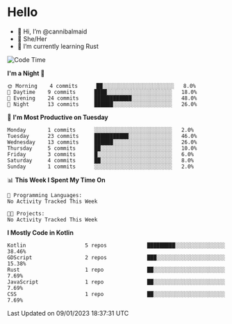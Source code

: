 # Hello
- 👋 Hi, I’m @cannibalmaid
- 👀 She/Her
- 🌱 I’m currently learning Rust

<!--START_SECTION:waka-->
![Code Time](http://img.shields.io/badge/Code%20Time-97%20hrs%206%20mins-blue)

**I'm a Night 🦉** 

```text
🌞 Morning    4 commits      ██░░░░░░░░░░░░░░░░░░░░░░░   8.0% 
🌆 Daytime    9 commits      ████░░░░░░░░░░░░░░░░░░░░░   18.0% 
🌃 Evening    24 commits     ████████████░░░░░░░░░░░░░   48.0% 
🌙 Night      13 commits     ██████░░░░░░░░░░░░░░░░░░░   26.0%

```
📅 **I'm Most Productive on Tuesday** 

```text
Monday       1 commits      ░░░░░░░░░░░░░░░░░░░░░░░░░   2.0% 
Tuesday      23 commits     ███████████░░░░░░░░░░░░░░   46.0% 
Wednesday    13 commits     ██████░░░░░░░░░░░░░░░░░░░   26.0% 
Thursday     5 commits      ██░░░░░░░░░░░░░░░░░░░░░░░   10.0% 
Friday       3 commits      █░░░░░░░░░░░░░░░░░░░░░░░░   6.0% 
Saturday     4 commits      ██░░░░░░░░░░░░░░░░░░░░░░░   8.0% 
Sunday       1 commits      ░░░░░░░░░░░░░░░░░░░░░░░░░   2.0%

```


📊 **This Week I Spent My Time On** 

```text
💬 Programming Languages: 
No Activity Tracked This Week

🐱‍💻 Projects: 
No Activity Tracked This Week

```

**I Mostly Code in Kotlin** 

```text
Kotlin                   5 repos             █████████░░░░░░░░░░░░░░░░   38.46% 
GDScript                 2 repos             ███░░░░░░░░░░░░░░░░░░░░░░   15.38% 
Rust                     1 repo              ██░░░░░░░░░░░░░░░░░░░░░░░   7.69% 
JavaScript               1 repo              ██░░░░░░░░░░░░░░░░░░░░░░░   7.69% 
CSS                      1 repo              ██░░░░░░░░░░░░░░░░░░░░░░░   7.69%

```



 Last Updated on 09/01/2023 18:37:31 UTC
<!--END_SECTION:waka-->
